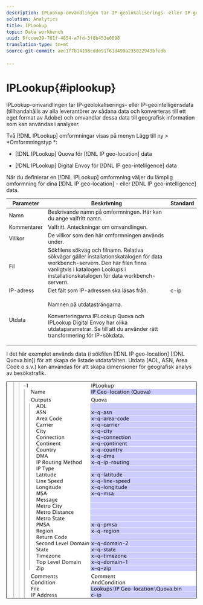 ```yaml
---
description: IPLookup-omvandlingen tar IP-geolokaliserings- eller IP-geointelligensdata (tillhandahålls av alla leverantörer av sådana data och konverteras till ett eget format av Adobe) och omvandlar dessa data till geografisk information som kan användas i analyser.
solution: Analytics
title: IPLookup
topic: Data workbench
uuid: 6fccee39-761f-4854-a7fd-3f8b453e0698
translation-type: tm+mt
source-git-commit: aec1f7b14198cdde91f61d490a235022943bfedb

---
```



# IPLookup{#iplookup}

IPLookup-omvandlingen tar IP-geolokaliserings- eller IP-geointelligensdata (tillhandahålls av alla leverantörer av sådana data och konverteras till ett eget format av Adobe) och omvandlar dessa data till geografisk information som kan användas i analyser.

Två [!DNL IPLookup] omformningar visas på menyn Lägg till ny > *Omformningstyp *:

* [!DNL IPLookup] Quova för [!DNL IP geo-location] data

* [!DNL IPLookup] Digital Envoy för [!DNL IP geo-intelligence] data

När du definierar en [!DNL IPLookup] omformning väljer du lämplig omformning för dina [!DNL IP geo-location] - eller [!DNL IP geo-intelligence] data.

<table id="table_C438A30AB5E64160A5C486D6887B1D7E"> 
 <thead> 
  <tr> 
   <th colname="col1" class="entry"> Parameter </th> 
   <th colname="col2" class="entry"> Beskrivning </th> 
   <th colname="col3" class="entry"> Standard </th> 
  </tr> 
 </thead>
 <tbody> 
  <tr> 
   <td colname="col1"> Namn </td> 
   <td colname="col2"> Beskrivande namn på omformningen. Här kan du ange valfritt namn. </td> 
   <td colname="col3"> </td> 
  </tr> 
  <tr> 
   <td colname="col1"> Kommentarer </td> 
   <td colname="col2"> Valfritt. Anteckningar om omvandlingen. </td> 
   <td colname="col3"> </td> 
  </tr> 
  <tr> 
   <td colname="col1"> Villkor </td> 
   <td colname="col2"> De villkor som den här omformningen används under. </td> 
   <td colname="col3"> </td> 
  </tr> 
  <tr> 
   <td colname="col1"> Fil </td> 
   <td colname="col2"> Sökfilens sökväg och filnamn. Relativa sökvägar gäller installationskatalogen för data workbench-servern. Den här filen finns vanligtvis i katalogen Lookups i installationskatalogen för data workbench-servern. </td> 
   <td colname="col3"> </td> 
  </tr> 
  <tr> 
   <td colname="col1"> IP-adress </td> 
   <td colname="col2"> Det fält som IP-adressen ska läsas från. </td> 
   <td colname="col3"> c-ip </td> 
  </tr> 
  <tr> 
   <td colname="col1"> Utdata </td> 
   <td colname="col2"> <p>Namnen på utdatasträngarna. </p> <p> Konverteringarna IPLookup <span class="wintitle"> Quova och</span> IPLookup <span class="wintitle"></span> Digital Envoy har olika utdataparametrar. Se till att du använder rätt transformering för IP-sökdata. </p> </td> 
   <td colname="col3"> </td> 
  </tr> 
 </tbody> 
</table>

I det här exemplet används data (i sökfilen [!DNL IP geo-location] [!DNL Quova.bin]) för att skapa de listade utdatafälten. Utdata (AOL, ASN, Area Code o.s.v.) kan användas för att skapa dimensioner för geografisk analys av besökstrafik.

![](assets/cfg_TransformationType_IPLookup.png)

